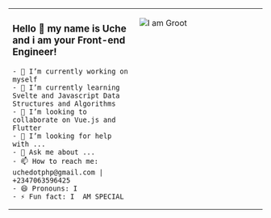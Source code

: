 <table><tr><td valign="middle" width="50%">
  
### Hello 👋 my name is Uche and i am your Front-end Engineer!
```
- 🔭 I’m currently working on myself
- 🌱 I’m currently learning Svelte and Javascript Data Structures and Algorithms
- 👯 I’m looking to collaborate on Vue.js and Flutter
- 🤔 I’m looking for help with ...
- 💬 Ask me about ...
- 📫 How to reach me: uchedotphp@gmail.com | +2347063596425
- 😄 Pronouns: I
- ⚡ Fun fact: I  AM SPECIAL
```
</td><td valign="top" width="50%">

![I am Groot](https://www.triggatech.com/Groot-PNG-Image-Transparent.png)

</td></tr></table>
